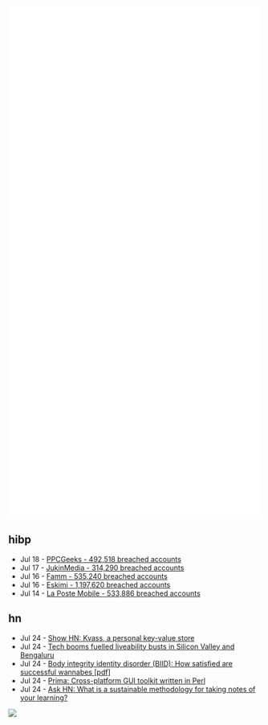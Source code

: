 ![Metrics](https://raw.githubusercontent.com/phixion/phixion/master/metrics.svg)

## hibp

<!--
for https://github.com/phixion/phixion/blob/main/.github/workflows/feeds.yml
-->
<!--START_SECTION:haveibeenpwnd-->
- Jul 18 - [PPCGeeks - 492,518 breached accounts](https://haveibeenpwned.com/PwnedWebsites#PPCGeeks)
- Jul 17 - [JukinMedia - 314,290 breached accounts](https://haveibeenpwned.com/PwnedWebsites#JukinMedia)
- Jul 16 - [Famm - 535,240 breached accounts](https://haveibeenpwned.com/PwnedWebsites#Famm)
- Jul 16 - [Eskimi - 1,197,620 breached accounts](https://haveibeenpwned.com/PwnedWebsites#Eskimi)
- Jul 14 - [La Poste Mobile - 533,886 breached accounts](https://haveibeenpwned.com/PwnedWebsites#LaPosteMobile)
<!--END_SECTION:haveibeenpwnd-->

## hn

<!--
for https://github.com/phixion/phixion/blob/main/.github/workflows/feeds.yml
-->
<!--START_SECTION:hn-->
- Jul 24 - [Show HN: Kvass, a personal key-value store](https://github.com/maxmunzel/kvass)
- Jul 24 - [Tech booms fuelled liveability busts in Silicon Valley and Bengaluru](https://daily.thesignal.co/p/a-tale-of-two-valleys)
- Jul 24 - [Body integrity identity disorder (BIID): How satisfied are successful wannabes [pdf]](https://opus.bsz-bw.de/msh/frontdoor/deliver/index/docId/37/file/BIID_successful_Wannabes.pdf)
- Jul 24 - [Prima: Cross-platform GUI toolkit written in Perl](https://github.com/dk/Prima)
- Jul 24 - [Ask HN: What is a sustainable methodology for taking notes of your learning?](https://news.ycombinator.com/item?id=32211734)
<!--END_SECTION:hn-->

<!--
for https://yhype.me
-->
![](https://hit.yhype.me/github/profile?user_id=13013670)
